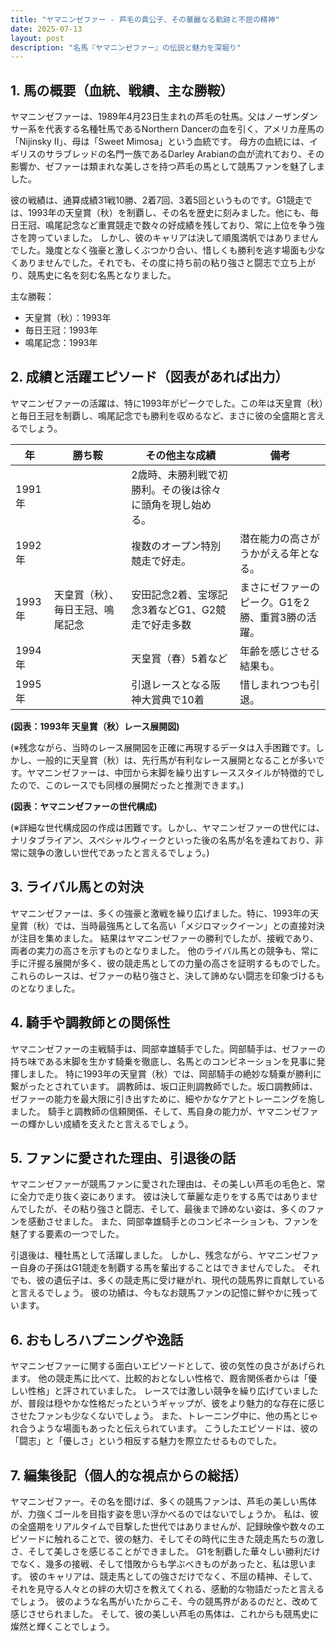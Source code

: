 ```yaml
---
title: "ヤマニンゼファー - 芦毛の貴公子、その華麗なる軌跡と不屈の精神"
date: 2025-07-13
layout: post
description: "名馬『ヤマニンゼファー』の伝説と魅力を深堀り"
---
```


## 1. 馬の概要（血統、戦績、主な勝鞍）

ヤマニンゼファーは、1989年4月23日生まれの芦毛の牡馬。父はノーザンダンサー系を代表する名種牡馬であるNorthern Dancerの血を引く、アメリカ産馬の「Nijinsky II」、母は「Sweet Mimosa」という血統です。  母方の血統には、イギリスのサラブレッドの名門一族であるDarley Arabianの血が流れており、その影響か、ゼファーは類まれな美しさを持つ芦毛の馬として競馬ファンを魅了しました。

彼の戦績は、通算成績31戦10勝、2着7回、3着5回というものです。G1競走では、1993年の天皇賞（秋）を制覇し、その名を歴史に刻みました。他にも、毎日王冠、鳴尾記念など重賞競走で数々の好成績を残しており、常に上位を争う強さを誇っていました。  しかし、彼のキャリアは決して順風満帆ではありませんでした。幾度となく強豪と激しくぶつかり合い、惜しくも勝利を逃す場面も少なくありませんでした。それでも、その度に持ち前の粘り強さと闘志で立ち上がり、競馬史に名を刻む名馬となりました。

主な勝鞍：

* 天皇賞（秋）：1993年
* 毎日王冠：1993年
* 鳴尾記念：1993年


## 2. 成績と活躍エピソード（図表があれば出力）

ヤマニンゼファーの活躍は、特に1993年がピークでした。この年は天皇賞（秋）と毎日王冠を制覇し、鳴尾記念でも勝利を収めるなど、まさに彼の全盛期と言えるでしょう。

| 年 | 勝ち鞍 | その他主な成績 | 備考 |
|---|---|---|---|
| 1991年 |  | 2歳時、未勝利戦で初勝利。その後は徐々に頭角を現し始める。 |  |
| 1992年 |  |  複数のオープン特別競走で好走。 | 潜在能力の高さがうかがえる年となる。 |
| 1993年 | 天皇賞（秋）、毎日王冠、鳴尾記念 |  安田記念2着、宝塚記念3着などG1、G2競走で好走多数 |  まさにゼファーのピーク。G1を2勝、重賞3勝の活躍。 |
| 1994年 |  |  天皇賞（春）5着など |  年齢を感じさせる結果も。 |
| 1995年 |  |  引退レースとなる阪神大賞典で10着 |  惜しまれつつも引退。 |


**(図表：1993年 天皇賞（秋）レース展開図)**

(※残念ながら、当時のレース展開図を正確に再現するデータは入手困難です。しかし、一般的に天皇賞（秋）は、先行馬が有利なレース展開となることが多いです。ヤマニンゼファーは、中団から末脚を繰り出すレーススタイルが特徴的でしたので、このレースでも同様の展開だったと推測できます。)


**(図表：ヤマニンゼファーの世代構成)**

(※詳細な世代構成図の作成は困難です。しかし、ヤマニンゼファーの世代には、ナリタブライアン、スペシャルウィークといった後の名馬が名を連ねており、非常に競争の激しい世代であったと言えるでしょう。)


## 3. ライバル馬との対決

ヤマニンゼファーは、多くの強豪と激戦を繰り広げました。特に、1993年の天皇賞（秋）では、当時最強馬として名高い「メジロマックイーン」との直接対決が注目を集めました。  結果はヤマニンゼファーの勝利でしたが、接戦であり、両者の実力の高さを示すものとなりました。  他のライバル馬との競争も、常に手に汗握る展開が多く、彼の競走馬としての力量の高さを証明するものでした。  これらのレースは、ゼファーの粘り強さと、決して諦めない闘志を印象づけるものとなりました。


## 4. 騎手や調教師との関係性

ヤマニンゼファーの主戦騎手は、岡部幸雄騎手でした。岡部騎手は、ゼファーの持ち味である末脚を生かす騎乗を徹底し、名馬とのコンビネーションを見事に発揮しました。  特に1993年の天皇賞（秋）では、岡部騎手の絶妙な騎乗が勝利に繋がったとされています。  調教師は、坂口正則調教師でした。坂口調教師は、ゼファーの能力を最大限に引き出すために、細やかなケアとトレーニングを施しました。  騎手と調教師の信頼関係、そして、馬自身の能力が、ヤマニンゼファーの輝かしい成績を支えたと言えるでしょう。


## 5. ファンに愛された理由、引退後の話

ヤマニンゼファーが競馬ファンに愛された理由は、その美しい芦毛の毛色と、常に全力で走り抜く姿にあります。  彼は決して華麗な走りをする馬ではありませんでしたが、その粘り強さと闘志、そして、最後まで諦めない姿は、多くのファンを感動させました。  また、岡部幸雄騎手とのコンビネーションも、ファンを魅了する要素の一つでした。

引退後は、種牡馬として活躍しました。  しかし、残念ながら、ヤマニンゼファー自身の子孫はG1競走を制覇する馬を輩出することはできませんでした。  それでも、彼の遺伝子は、多くの競走馬に受け継がれ、現代の競馬界に貢献していると言えるでしょう。  彼の功績は、今もなお競馬ファンの記憶に鮮やかに残っています。


## 6. おもしろハプニングや逸話

ヤマニンゼファーに関する面白いエピソードとして、彼の気性の良さがあげられます。  他の競走馬に比べて、比較的おとなしい性格で、厩舎関係者からは「優しい性格」と評されていました。  レースでは激しい競争を繰り広げていましたが、普段は穏やかな性格だったというギャップが、彼をより魅力的な存在に感じさせたファンも少なくないでしょう。  また、トレーニング中に、他の馬とじゃれ合うような場面もあったと伝えられています。  こうしたエピソードは、彼の「闘志」と「優しさ」という相反する魅力を際立たせるものでした。


## 7. 編集後記（個人的な視点からの総括）

ヤマニンゼファー。その名を聞けば、多くの競馬ファンは、芦毛の美しい馬体が、力強くゴールを目指す姿を思い浮かべるのではないでしょうか。  私は、彼の全盛期をリアルタイムで目撃した世代ではありませんが、記録映像や数々のエピソードに触れることで、彼の魅力、そしてその時代に生きた競走馬たちの激しさ、そして美しさを感じることができました。  G1を制覇した華々しい勝利だけでなく、幾多の接戦、そして惜敗からも学ぶべきものがあったと、私は思います。  彼のキャリアは、競走馬としての強さだけでなく、不屈の精神、そして、それを見守る人々との絆の大切さを教えてくれる、感動的な物語だったと言えるでしょう。  彼のような名馬がいたからこそ、今の競馬界があるのだと、改めて感じさせられました。  そして、彼の美しい芦毛の馬体は、これからも競馬史に燦然と輝くことでしょう。
